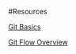 #Resources


[Git Basics](https://guides.github.com/activities/hello-world/)



[Git Flow Overview](https://guides.github.com/introduction/flow/)
